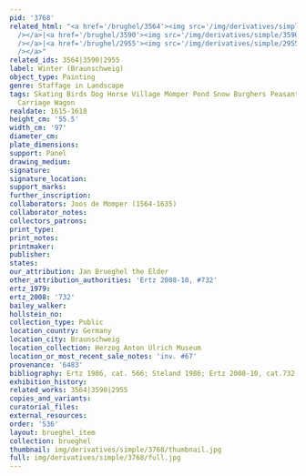 ```yaml
---
pid: '3768'
related_html: "<a href='/brughel/3564'><img src='/img/derivatives/simple/3564/thumbnail.jpg'
  /></a>|<a href='/brughel/3590'><img src='/img/derivatives/simple/3590/thumbnail.jpg'
  /></a>|<a href='/brughel/2955'><img src='/img/derivatives/simple/2955/thumbnail.jpg'
  /></a>"
related_ids: 3564|3590|2955
label: Winter (Braunschweig)
object_type: Painting
genre: Staffage in Landscape
tags: Skating Birds Dog Horse Village Momper Pond Snow Burghers Peasants Landscape
  Carriage Wagon
realdate: 1615-1618
height_cm: '55.5'
width_cm: '97'
diameter_cm: 
plate_dimensions: 
support: Panel
drawing_medium: 
signature: 
signature_location: 
support_marks: 
further_inscription: 
collaborators: Joos de Momper (1564-1635)
collaborator_notes: 
collectors_patrons: 
print_type: 
print_notes: 
printmaker: 
publisher: 
states: 
our_attribution: Jan Brueghel the Elder
other_attribution_authorities: 'Ertz 2008-10, #732'
ertz_1979: 
ertz_2008: '732'
bailey_walker: 
hollstein_no: 
collection_type: Public
location_country: Germany
location_city: Braunschweig
location_collection: Herzog Anton Ulrich Museum
location_or_most_recent_sale_notes: 'inv. #67'
provenance: '6483'
bibliography: Ertz 1986, cat. 566; Steland 1986; Ertz 2008-10, cat.732
exhibition_history: 
related_works: 3564|3590|2955
copies_and_variants: 
curatorial_files: 
external_resources: 
order: '536'
layout: brueghel_item
collection: brueghel
thumbnail: img/derivatives/simple/3768/thumbnail.jpg
full: img/derivatives/simple/3768/full.jpg
---
```

